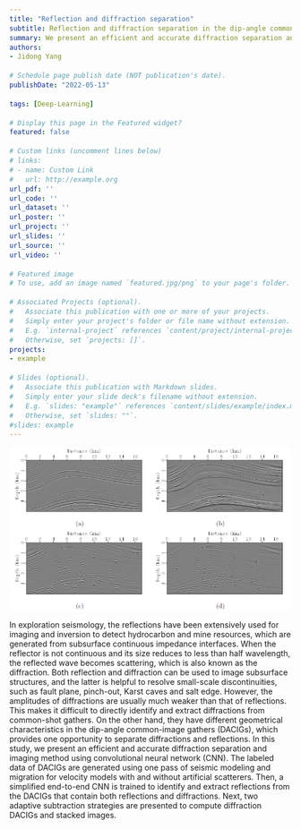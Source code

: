 ```yaml
---
title: "Reflection and diffraction separation"
subtitle: Reflection and diffraction separation in the dip-angle common-image gathers using convolutional neural network
summary: We present an efficient and accurate diffraction separation and imaging method using convolutional neural network (CNN).  
authors:
- Jidong Yang

# Schedule page publish date (NOT publication's date).
publishDate: "2022-05-13"

tags: [Deep-Learning]

# Display this page in the Featured widget?
featured: false

# Custom links (uncomment lines below)
# links:
# - name: Custom Link
#   url: http://example.org
url_pdf: ''
url_code: ''
url_dataset: ''
url_poster: ''
url_project: ''
url_slides: ''
url_source: ''
url_video: ''

# Featured image
# To use, add an image named `featured.jpg/png` to your page's folder.

# Associated Projects (optional).
#   Associate this publication with one or more of your projects.
#   Simply enter your project's folder or file name without extension.
#   E.g. `internal-project` references `content/project/internal-project/index.md`.
#   Otherwise, set `projects: []`.
projects:
- example

# Slides (optional).
#   Associate this publication with Markdown slides.
#   Simply enter your slide deck's filename without extension.
#   E.g. `slides: "example"` references `content/slides/example/index.md`.
#   Otherwise, set `slides: ""`.
#slides: example
---
```


![featured1](index.assets/featured1.png)

In exploration seismology, the reflections have been extensively used for imaging and inversion to detect hydrocarbon and mine resources, which are generated from subsurface continuous impedance interfaces. When the reflector is not continuous and its size reduces to less than half wavelength, the reflected wave becomes scattering, which is also known as the diffraction. Both reflection and diffraction can be used to image subsurface structures, and the latter is helpful to resolve small-scale discontinuities, such as fault plane, pinch-out, Karst caves and salt edge. However, the amplitudes of diffractions are usually much weaker than that of reflections. This makes it difficult to directly identify and extract diffractions from common-shot gathers. On the other hand, they have different geometrical characteristics in the dip-angle common-image gathers (DACIGs), which provides one opportunity to separate diffractions and reflections. In this study, we present an efficient and accurate diffraction separation and imaging method using convolutional neural network (CNN). The labeled data of DACIGs are generated using one pass of seismic modeling and migration for velocity models with and without artificial scatterers. Then, a simplified end-to-end CNN is trained to identify and extract reflections from the DACIGs that contain both reflections and diffractions. Next, two adaptive subtraction strategies are presented to compute diffraction DACIGs and stacked images.
